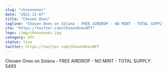 ```yaml
---
slug: "chosenones"
date: "2021-11-07"
title: "Chosen Ones"
logline: "Chosen Ones on Solana - FREE AIRDROP - NO MINT - TOTAL SUPPLY: 5493"
cta: "https://twitter.com/ChosenOnesNFT"
logo: /img/chosenones.jpg
category: nft
status: live
twitter: https://twitter.com/ChosenOnesNFT
---
```


Chosen Ones on Solana - FREE AIRDROP - NO MINT - TOTAL SUPPLY: 5493
